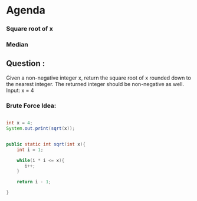 # Agenda
### Square root of x
### Median

## Question :

Given a non-negative integer x, return the square root of x rounded down to the nearest integer. The returned integer should be non-negative as well.
Input: x = 4

### Brute Force Idea:

```java

int x = 4;
System.out.print(sqrt(x));

```

```java

public static int sqrt(int x){
    int i = 1;

    while(i * i <= x){
       i++;
    }

    return i - 1;

}

```
